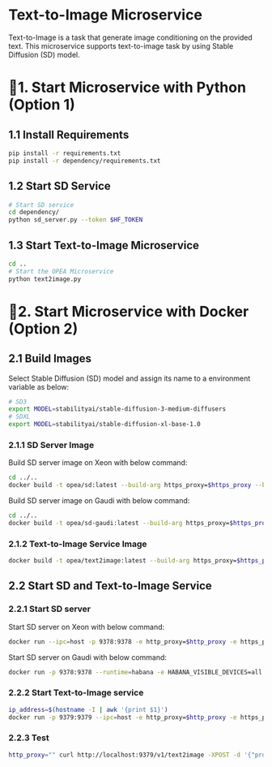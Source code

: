 # Text-to-Image Microservice

Text-to-Image is a task that generate image conditioning on the provided text. This microservice supports text-to-image task by using Stable Diffusion (SD) model.

# 🚀1. Start Microservice with Python (Option 1)

## 1.1 Install Requirements

```bash
pip install -r requirements.txt
pip install -r dependency/requirements.txt
```

## 1.2 Start SD Service

```bash
# Start SD service
cd dependency/
python sd_server.py --token $HF_TOKEN
```

## 1.3 Start Text-to-Image Microservice

```bash
cd ..
# Start the OPEA Microservice
python text2image.py
```

# 🚀2. Start Microservice with Docker (Option 2)

## 2.1 Build Images

Select Stable Diffusion (SD) model and assign its name to a environment variable as below:

```bash
# SD3
export MODEL=stabilityai/stable-diffusion-3-medium-diffusers
# SDXL
export MODEL=stabilityai/stable-diffusion-xl-base-1.0
```

### 2.1.1 SD Server Image

Build SD server image on Xeon with below command:

```bash
cd ../..
docker build -t opea/sd:latest --build-arg https_proxy=$https_proxy --build-arg http_proxy=$http_proxy --build-arg MODEL=$MODEL -f comps/text2image/dependency/Dockerfile .
```

Build SD server image on Gaudi with below command:

```bash
cd ../..
docker build -t opea/sd-gaudi:latest --build-arg https_proxy=$https_proxy --build-arg http_proxy=$http_proxy --build-arg MODEL=$MODEL -f comps/text2image/dependency/Dockerfile.intel_hpu .
```

### 2.1.2 Text-to-Image Service Image

```bash
docker build -t opea/text2image:latest --build-arg https_proxy=$https_proxy --build-arg http_proxy=$http_proxy -f comps/text2image/Dockerfile .
```

## 2.2 Start SD and Text-to-Image Service

### 2.2.1 Start SD server

Start SD server on Xeon with below command:

```bash
docker run --ipc=host -p 9378:9378 -e http_proxy=$http_proxy -e https_proxy=$https_proxy -e HF_TOKEN=$HF_TOKEN opea/sd:latest
```

Start SD server on Gaudi with below command:

```bash
docker run -p 9378:9378 --runtime=habana -e HABANA_VISIBLE_DEVICES=all -e OMPI_MCA_btl_vader_single_copy_mechanism=none --cap-add=sys_nice --ipc=host -e http_proxy=$http_proxy -e https_proxy=$https_proxy -e HF_TOKEN=$HF_TOKEN opea/sd-gaudi:latest
```

### 2.2.2 Start Text-to-Image service

```bash
ip_address=$(hostname -I | awk '{print $1}')
docker run -p 9379:9379 --ipc=host -e http_proxy=$http_proxy -e https_proxy=$https_proxy -e SD_ENDPOINT=http://$ip_address:9378 opea/text2image:latest
```

### 2.2.3 Test

```bash
http_proxy="" curl http://localhost:9379/v1/text2image -XPOST -d '{"prompt":"An astronaut riding a green horse", "num_images_per_prompt":1}' -H 'Content-Type: application/json'
```
